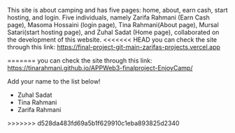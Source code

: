 This site is about camping and has five pages: home, about, earn cash, start hosting, and login.
Five individuals, namely Zarifa Rahmani (Earn Cash page), Masoma Hossaini (login page), Tina Rahmani(About page), Mursal Satari(start hosting page), and Zuhal Sadat (Home page), collaborated on the development of this website.
<<<<<<< HEAD
you can check the site through this link: https://final-project-git-main-zarifas-projects.vercel.app


=======
you can check the site through this link: https://tinarahmani.github.io/APPWeb3-finalproject-EnjoyCamp/

<p>Add your name to the list below!</p>
<ul>
  <li>Zuhal Sadat</li>
  <li>Tina Rahmani</li>
  <li>Zarifa Rahmani</li>
</ul>
>>>>>>> d528da483fd69a5b1f629910c1eba893825d2340
